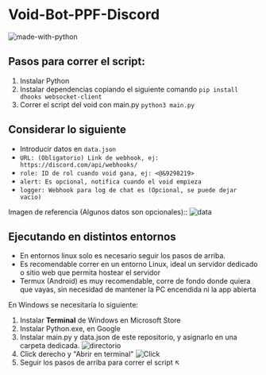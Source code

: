 # Void-Bot-PPF-Discord
![made-with-python](https://img.shields.io/badge/Made%20with-Python-1f425f.svg)

## Pasos para correr el script:
1. Instalar Python
2. Instalar dependencias copiando el siguiente comando
```pip install dhooks websocket-client```
3. Correr el script del void con main.py
```python3 main.py```

## Considerar lo siguiente
- Introducir datos en `data.json`
 - `URL: (Obligatorio) Link de webhook, ej: https://discord.com/api/webhooks/`
 - `role: ID de rol cuando void gana, ej: <@&9298219>`
 - `alert: Es opcional, notifica cuando el void empieza`
 - `logger: Webhook para log de chat es (Opcional, se puede dejar vacio)`

Imagen de referencia (Algunos datos son opcionales)::
![data](/media/data.png)

## Ejecutando en distintos entornos
- En entornos linux solo es necesario seguir los pasos de arriba.
- Es recomendable correr en un entorno Linux, ideal un servidor dedicado o sitio web que permita hostear el servidor
- Termux (Android) es muy recomendable, corre de fondo donde quiera que vayas, sin necesidad de mantener la PC encendida ni la app abierta

En Windows se necesitaría lo siguiente:
1. Instalar **Terminal** de Windows en Microsoft Store
2. Instalar Python.exe, en Google
3. Instalar main.py y data.json de este repositorio, y asignarlo en una carpeta dedicada.
![directorio](https://raw.githubusercontent.com/ripiner/Void-bot-PPF-discord/main/media/directorio.png)
4. Click derecho y "Abrir en terminal"
![Click](/media/click.png)
5. Seguir los pasos de arriba para correr el script ↖️

